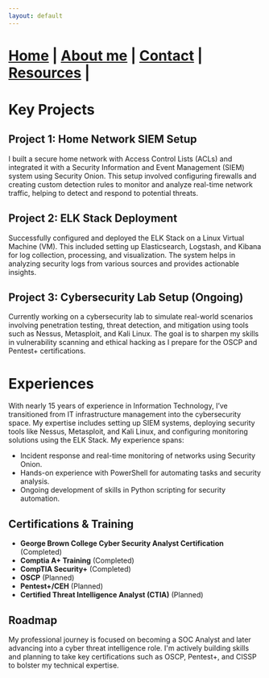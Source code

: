 ```yaml
---
layout: default
---
```


# [Home](./index.html) | [About me](./aboutme.html) | [Contact](./contact.html) | [Resources](./resources.html) | 


# Key Projects

## Project 1: Home Network SIEM Setup

I built a secure home network with Access Control Lists (ACLs) and integrated it with a Security Information and Event Management (SIEM) system using Security Onion. This setup involved configuring firewalls and creating custom detection rules to monitor and analyze real-time network traffic, helping to detect and respond to potential threats.

## Project 2: ELK Stack Deployment

Successfully configured and deployed the ELK Stack on a Linux Virtual Machine (VM). This included setting up Elasticsearch, Logstash, and Kibana for log collection, processing, and visualization. The system helps in analyzing security logs from various sources and provides actionable insights.

## Project 3: Cybersecurity Lab Setup (Ongoing)

Currently working on a cybersecurity lab to simulate real-world scenarios involving penetration testing, threat detection, and mitigation using tools such as Nessus, Metasploit, and Kali Linux. The goal is to sharpen my skills in vulnerability scanning and ethical hacking as I prepare for the OSCP and Pentest+ certifications.

# Experiences

With nearly 15 years of experience in Information Technology, I’ve transitioned from IT infrastructure management into the cybersecurity space. My expertise includes setting up SIEM systems, deploying security tools like Nessus, Metasploit, and Kali Linux, and configuring monitoring solutions using the ELK Stack. My experience spans:

- Incident response and real-time monitoring of networks using Security Onion.
- Hands-on experience with PowerShell for automating tasks and security analysis.
- Ongoing development of skills in Python scripting for security automation.

## Certifications & Training
- **George Brown College Cyber Security Analyst Certification** (Completed)  
- **Comptia A+ Training** (Completed)
- **CompTIA Security+** (Completed)
- **OSCP** (Planned)
- **Pentest+/CEH** (Planned)
- **Certified Threat Intelligence Analyst (CTIA)** (Planned)

## Roadmap

My professional journey is focused on becoming a SOC Analyst and later advancing into a cyber threat intelligence role. I'm actively building skills and planning to take key certifications such as OSCP, Pentest+, and CISSP to bolster my technical expertise.

